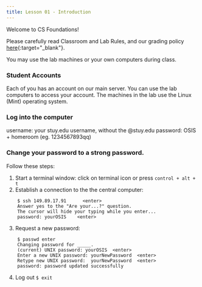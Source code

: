 ```yaml
---
title: Lesson 01 - Introduction
---
```


Welcome to CS Foundations!

Please carefully read Classroom and Lab Rules, and our grading policy [here](https://novillo-cs.github.io/cs_foundations/info/){:target="_blank"}.

You may use the lab machines or your own computers during class.

### Student Accounts

Each of you has an account on our main server.
You can use the lab computers to access your account.
The machines in the lab use the Linux (Mint) operating system.

### Log into the computer

 username: your stuy.edu username, without the @stuy.edu
 password: OSIS + homeroom (eg. 1234567893qq)

 ### Change your password to a strong password.

 Follow these steps:
 
1. Start a terminal window: click on terminal icon or press ```control + alt + t```
2. Establish a connection to the the central computer:
```
	$ ssh 149.89.17.91      <enter>
	Answer yes to the "Are your...?" question.
	The cursor will hide your typing while you enter...
	password: yourOSIS    <enter>
```      
3. Request a new password:
```
	$ passwd enter
	Changing password for _____.
	(current) UNIX password: yourOSIS  <enter>
	Enter a new UNIX password: yourNewPassword  <enter>
	Retype new UNIX password:  yourNewPassword  <enter>
	password: password updated successfully
```
4. Log out ```$ exit```
 
